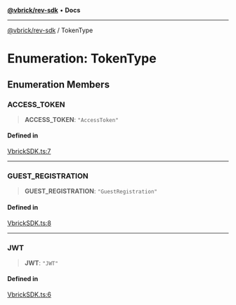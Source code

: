 [**@vbrick/rev-sdk**](../README.md) • **Docs**

***

[@vbrick/rev-sdk](../README.md) / TokenType

# Enumeration: TokenType

## Enumeration Members

### ACCESS\_TOKEN

> **ACCESS\_TOKEN**: `"AccessToken"`

#### Defined in

[VbrickSDK.ts:7](https://github.com/vbrick/rev-sdk-js/blob/main/src/VbrickSDK.ts#L7)

***

### GUEST\_REGISTRATION

> **GUEST\_REGISTRATION**: `"GuestRegistration"`

#### Defined in

[VbrickSDK.ts:8](https://github.com/vbrick/rev-sdk-js/blob/main/src/VbrickSDK.ts#L8)

***

### JWT

> **JWT**: `"JWT"`

#### Defined in

[VbrickSDK.ts:6](https://github.com/vbrick/rev-sdk-js/blob/main/src/VbrickSDK.ts#L6)

